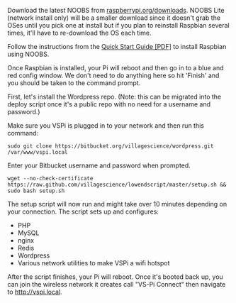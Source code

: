 Download the latest NOOBS from [raspberrypi.org/downloads](http://www.raspberrypi.org/downloads). NOOBS Lite (network install only) will be a smaller download since it doesn't grab the OSes until you pick one at install but if you plan to reinstall Raspbian several times, it'll have to re-download the OS each time.

Follow the instructions from the [Quick Start Guide [PDF]](http://www.raspberrypi.org/wp-content/uploads/2012/04/quick-start-guide-v2_1.pdf) to install Raspbian using NOOBS.

Once Raspbian is installed, your Pi will reboot and then go in to a blue and red config window. We don't need to do anything here so hit 'Finish' and you should be taken to the command prompt.

First, let's install the Wordpress repo. (Note: this can be migrated into the deploy script once it's a public repo with no need for a username and password.)

Make sure you VSPi is plugged in to your network and then run this command:

    sudo git clone https://bitbucket.org/villagescience/wordpress.git /var/www/vspi.local

Enter your Bitbucket username and password when prompted.

    wget --no-check-certificate https://raw.github.com/villagescience/lowendscript/master/setup.sh && sudo bash setup.sh

The setup script will now run and might take over 10 minutes depending on your connection. The script sets up and configures:

* PHP
* MySQL
* nginx
* Redis
* Wordpress
* Various network utilities to make VSPi a wifi hotspot

After the script finishes, your Pi will reboot. Once it's booted back up, you can join the wireless network it creates call "VS-Pi Connect" then navigate to http://vspi.local.